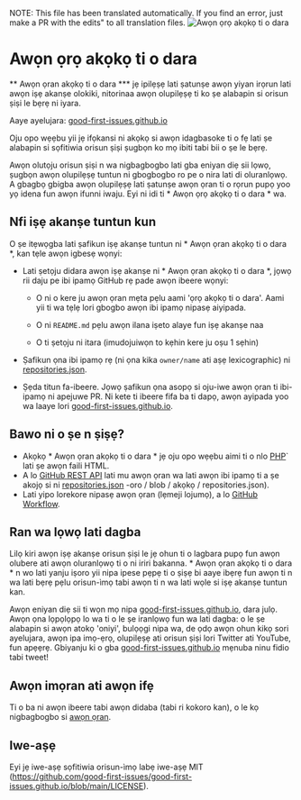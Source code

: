 NOTE: This file has been translated automatically. If you find an error, just make a PR with the edits" to all translation files.
![Awọn ọrọ akọkọ ti o dara](../assets/github/social-preview.png)

# Awọn ọrọ akọkọ ti o dara

** Awọn ọran akọkọ ti o dara *** jẹ ipilẹṣẹ lati ṣatunṣe awọn yiyan irọrun lati awọn iṣẹ akanṣe olokiki, nitorinaa awọn olupilẹṣẹ ti ko ṣe alabapin si orisun ṣiṣi le bẹrẹ ni iyara.

Aaye ayelujara: [good-first-issues.github.io](https://good-first-issues.github.io)

Oju opo wẹẹbu yii jẹ ifọkansi ni akọkọ si awọn idagbasoke ti o fẹ lati ṣe alabapin si sọfitiwia orisun ṣiṣi ṣugbọn ko mọ ibiti tabi bii o ṣe le bẹrẹ.

Awọn olutọju orisun ṣiṣi n wa nigbagbogbo lati gba eniyan diẹ sii lọwọ, ṣugbọn awọn olupilẹṣẹ tuntun ni gbogbogbo ro pe o nira lati di oluranlọwọ. A gbagbọ gbigba awọn olupilẹṣẹ lati ṣatunṣe awọn ọran ti o rọrun pupọ yoo yọ idena fun awọn ifunni iwaju. Eyi ni idi ti * Awọn ọrọ akọkọ ti o dara * wa.

## Nfi iṣẹ akanṣe tuntun kun

O ṣe itẹwọgba lati ṣafikun iṣẹ akanṣe tuntun ni * Awọn ọran akọkọ ti o dara *, kan tẹle awọn igbesẹ wọnyi:

- Lati ṣetọju didara awọn iṣẹ akanṣe ni * Awọn ọran akọkọ ti o dara *, jọwọ rii daju pe ibi ipamọ GitHub rẹ pade awọn ibeere wọnyi:

     - O ni o kere ju awọn ọran mẹta pẹlu aami 'ọrọ akọkọ ti o dara'. Aami yii ti wa tẹlẹ lori gbogbo awọn ibi ipamọ nipasẹ aiyipada.

     - O ni `README.md` pẹlu awọn ilana iṣeto alaye fun iṣẹ akanṣe naa

     - O ti ṣetọju ni itara (imudojuiwọn to kẹhin kere ju oṣu 1 sẹhin)

- Ṣafikun ọna ibi ipamọ rẹ (ni ọna kika `owner/name` ati aṣẹ lexicographic) ni [repositories.json](https://github.com/gomzyakov/good-first-issue/blob/main/repositories.json).

- Ṣẹda titun fa-ibeere. Jọwọ ṣafikun ọna asopọ si oju-iwe awọn ọran ti ibi-ipamọ ni apejuwe PR. Ni kete ti ibeere fifa ba ti dapọ, awọn ayipada yoo wa laaye lori [good-first-issues.github.io](https://good-first-issues.github.io).

## Bawo ni o ṣe n ṣiṣẹ?

- Akọkọ * Awọn ọran akọkọ ti o dara * jẹ oju opo wẹẹbu aimi ti o nlo [PHP](https://www.php.net)` lati ṣe awọn faili HTML.
- A lo [GitHub REST API](https://docs.github.com/en/rest) lati mu awọn ọran wa lati awọn ibi ipamọ ti a ṣe akojọ si ni [repositories.json](https://github.com/gomzyakov/good-first) -oro / blob / akọkọ / repositories.json).
- Lati yipo lorekore nipasẹ awọn ọran (lẹmeji lojumọ), a lo [GitHub Workflow](https://docs.github.com/en/actions/using-workflows).

## Ran wa lọwọ lati dagba

Lilọ kiri awọn iṣẹ akanṣe orisun ṣiṣi le jẹ ohun ti o lagbara pupọ fun awọn olubere ati awọn oluranlọwọ ti o ni iriri bakanna. * Awọn ọran akọkọ ti o dara * n wo lati yanju iṣoro yii nipa ipese pẹpẹ ti o ṣiṣẹ bi aaye ibẹrẹ fun awọn ti n wa lati bẹrẹ pẹlu orisun-ìmọ tabi awọn ti n wa lati wọle si iṣẹ akanṣe tuntun kan.

Awọn eniyan diẹ sii ti wọn mọ nipa [good-first-issues.github.io](https://good-first-issues.github.io), dara julọ. Awọn ọna lọpọlọpọ lo wa ti o le ṣe iranlọwọ fun wa lati dagba: o le ṣe alabapin si awọn atokọ 'oniyi', bulọọgi nipa wa, de ọdọ awọn ohun kikọ sori ayelujara, awọn ipa imọ-ẹrọ, olupilẹṣẹ ati orisun ṣiṣi lori Twitter ati YouTube, fun apẹẹrẹ. Gbiyanju ki o gba [good-first-issues.github.io](https://good-first-issues.github.io) mẹnuba ninu fidio tabi tweet!

## Awọn imọran ati awọn ifẹ

Ti o ba ni awọn ibeere tabi awọn didaba (tabi ri kokoro kan), o le kọ nigbagbogbo si [awọn ọran](https://github.com/good-first-issues/good-first-issues.github.io/issues).

## Iwe-aṣẹ

Eyi jẹ iwe-aṣẹ sọfitiwia orisun-ìmọ labẹ iwe-aṣẹ MIT (https://github.com/good-first-issues/good-first-issues.github.io/blob/main/LICENSE).
